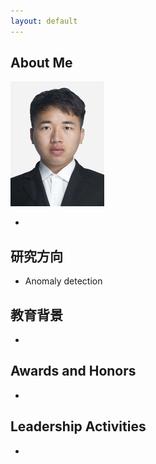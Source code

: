 ```yaml
---
layout: default
---
```


## About Me

<img class="profile-picture" src="./imgs/photo.jpg">

- 



## 研究方向

- Anomaly detection

## 教育背景
- 

## Awards and Honors
- 

## Leadership Activities

- 
